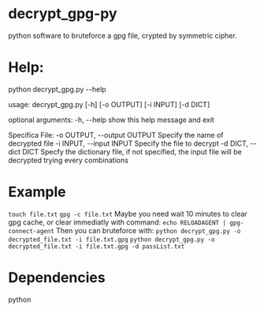 # decrypt_gpg-py
python software to bruteforce a gpg file, crypted by symmetric cipher.

# Help:
python decrypt_gpg.py --help

usage: decrypt_gpg.py [-h] [-o OUTPUT] [-i INPUT] [-d DICT]

optional arguments:
  -h, --help            show this help message and exit

Specifica File:
  -o OUTPUT, --output OUTPUT
                        Specify the name of decrypted file
  -i INPUT, --input INPUT
                        Specify the file to decrypt
  -d DICT, --dict DICT
                        Specfy the dictionary file, if not specified, the input file will be decrypted trying every combinations
                        
# Example
`touch file.txt`
`gpg -c file.txt`
Maybe you need wait 10 minutes to clear gpg cache, or clear immediatly with command:
`echo RELOADAGENT | gpg-connect-agent`
Then you can bruteforce with:
`python decrypt_gpg.py -o decrypted_file.txt -i file.txt.gpg`
`python decrypt_gpg.py -o decrypted_file.txt -i file.txt.gpg -d passList.txt`

                        
# Dependencies
python
                        
